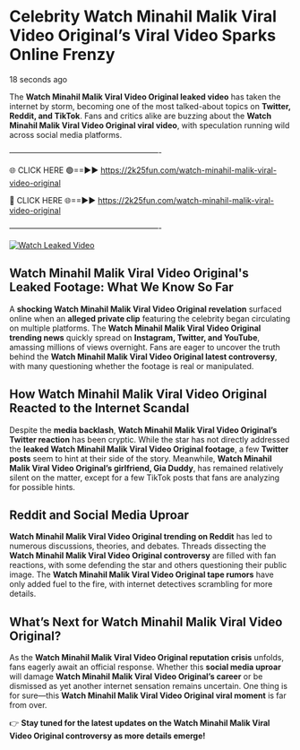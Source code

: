 # Celebrity Watch Minahil Malik Viral Video Original’s Viral Video Sparks Online Frenzy

18 seconds ago

The **Watch Minahil Malik Viral Video Original leaked video** has taken the internet by storm, becoming one of the most talked-about topics on **Twitter, Reddit, and TikTok**. Fans and critics alike are buzzing about the **Watch Minahil Malik Viral Video Original viral video**, with speculation running wild across social media platforms.

———————————————————-

🌐 CLICK HERE 🟢==►► https://2k25fun.com/watch-minahil-malik-viral-video-original

🔴 CLICK HERE 🌐==►► https://2k25fun.com/watch-minahil-malik-viral-video-original

———————————————————-

[![Watch Leaked Video](https://miro.medium.com/v2/resize:fit:828/format:webp/1*cilzJN44JGOrTw9NJCrNHA.gif "Watch Leaked Video")](https://2k25fun.com/watch-minahil-malik-viral-video-original)

## **Watch Minahil Malik Viral Video Original's Leaked Footage: What We Know So Far**  
A **shocking Watch Minahil Malik Viral Video Original revelation** surfaced online when an **alleged private clip** featuring the celebrity began circulating on multiple platforms. The **Watch Minahil Malik Viral Video Original trending news** quickly spread on **Instagram, Twitter, and YouTube**, amassing millions of views overnight. Fans are eager to uncover the truth behind the **Watch Minahil Malik Viral Video Original latest controversy**, with many questioning whether the footage is real or manipulated.  

## **How Watch Minahil Malik Viral Video Original Reacted to the Internet Scandal**  
Despite the **media backlash**, **Watch Minahil Malik Viral Video Original’s Twitter reaction** has been cryptic. While the star has not directly addressed the **leaked Watch Minahil Malik Viral Video Original footage**, a few **Twitter posts** seem to hint at their side of the story. Meanwhile, **Watch Minahil Malik Viral Video Original’s girlfriend, Gia Duddy**, has remained relatively silent on the matter, except for a few TikTok posts that fans are analyzing for possible hints.  

## **Reddit and Social Media Uproar**  
**Watch Minahil Malik Viral Video Original trending on Reddit** has led to numerous discussions, theories, and debates. Threads dissecting the **Watch Minahil Malik Viral Video Original controversy** are filled with fan reactions, with some defending the star and others questioning their public image. The **Watch Minahil Malik Viral Video Original tape rumors** have only added fuel to the fire, with internet detectives scrambling for more details.  

## **What’s Next for Watch Minahil Malik Viral Video Original?**  
As the **Watch Minahil Malik Viral Video Original reputation crisis** unfolds, fans eagerly await an official response. Whether this **social media uproar** will damage **Watch Minahil Malik Viral Video Original’s career** or be dismissed as yet another internet sensation remains uncertain. One thing is for sure—this **Watch Minahil Malik Viral Video Original viral moment** is far from over.  

👉 **Stay tuned for the latest updates on the Watch Minahil Malik Viral Video Original controversy as more details emerge!**  